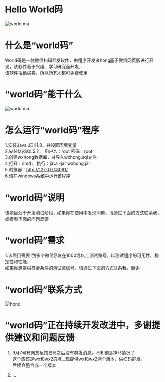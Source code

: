 # Hello World码

![world ma](https://github.com/shuicheng/worldma/raw/master/img/5.PNG)  


# 什么是“world码”
World码是一款微信扫码群发软件，由程序开发者hong基于微信网页版进行开发，该软件基于兴趣、学习研究而开发，<br />
该软件拒绝买卖，所以所有人都可免费使用


# “world码”能干什么

![world ma](https://github.com/shuicheng/worldma/raw/master/img/6.PNG)  


# 怎么运行“world码”程序

1.安装Java JDK1.8，并设置环境变量<br />
2.安装MySQL5.7， 用户名：root  密码：root<br />
3.创建wxhong数据库，并导入wxhong.sql文件<br />
4.打开：cmd， 执行：java -jar wxhong.jar<br />
5.浏览器：http://127.0.0.1:8091/<br />
6.请在windows系统中运行该程序

# “world码”说明

该项目处于开发测试阶段，如果你在使用中发现问题，请通过下面的方式联系我，或者看下面的问题反馈

# “world码”需求

1.该项目需要1到多个微信好友在1000或以上测试账号，以测试程序的可用性、稳定性和性能，<br />
如果你想提供符合条件的测试微信号，请通过下面的方式联系我，谢谢


# “world码”联系方式

![hong](https://github.com/shuicheng/worldma/raw/master/img/worldma.jpg)  

# “world码”正在持续开发改进中，多谢提供建议和问题反馈

1.  9月7号有网友反馈扫码之后没有群发消息，不知道是神马情况？<br />
这个应该是wx和wx2的坑...现提供wx和wx2两个版本，供扫码群发，<br />
后续会整合成一个版本<br />

2.   ...
